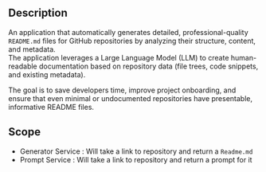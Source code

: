 ## Description
An application that automatically generates detailed, professional-quality `README.md` files for GitHub repositories by analyzing their structure, content, and metadata.  
The application leverages a Large Language Model (LLM) to create human-readable documentation based on repository data (file trees, code snippets, and existing metadata).

The goal is to save developers time, improve project onboarding, and ensure that even minimal or undocumented repositories have presentable, informative README files.
## Scope
- Generator Service : Will take a link to repository and return a `Readme.md`
- Prompt Service : Will take a link to repository and return a prompt for it